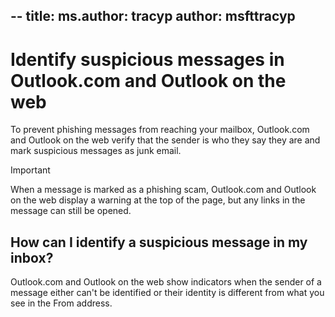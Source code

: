 --
title:
ms.author: tracyp
author: msfttracyp
--

# Identify suspicious messages in Outlook.com and Outlook on the web

To prevent phishing messages from reaching your mailbox, Outlook.com and Outlook on the web verify that the sender is who they say they are and mark suspicious messages as junk email.

> [!IMPORTANT]
> When a message is marked as a phishing scam, Outlook.com and Outlook on the web display a warning at the top of the page, but any links in the message can still be opened.

## How can I identify a suspicious message in my inbox?

Outlook.com and Outlook on the web show indicators when the sender of a message either can't be identified or their identity is different from what you see in the From address.


